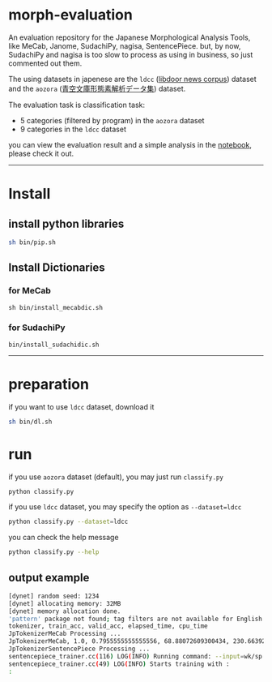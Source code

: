 # morph-evaluation
An evaluation repository for the Japanese Morphological Analysis Tools,
like MeCab, Janome, SudachiPy, nagisa, SentencePiece.
but, by now, SudachiPy and nagisa is too slow to process as using in business,
so just commented out them.

The using datasets in japenese are the `ldcc`
([libdoor news corpus](https://www.rondhuit.com/download.html)) dataset
and the `aozora` ([青空文庫形態素解析データ集](http://aozora-word.hahasoha.net/download.html)) dataset.

The evaluation task is classification task:
- 5 categories (filtered by program) in the `aozora` dataset
- 9 categories in the `ldcc` dataset

you can view the evaluation result and a simple analysis in the [notebook](notebook/report-evaluation.ipynb), please check it out.


---

# Install

## install python libraries

```bash
sh bin/pip.sh
```

## Install Dictionaries

### for MeCab

```
sh bin/install_mecabdic.sh
```

### for SudachiPy

```
bin/install_sudachidic.sh
```

---

# preparation
if you want to use `ldcc` dataset, download it

```bash
sh bin/dl.sh
```

# run

if you use `aozora` dataset (default), you may just run `classify.py`

```bash
python classify.py
```

if you use `ldcc` dataset, you may specify the option as `--dataset=ldcc`

```bash
python classify.py --dataset=ldcc
```

you can check the help message

```bash
python classify.py --help
```

## output example

```bash
[dynet] random seed: 1234
[dynet] allocating memory: 32MB
[dynet] memory allocation done.
'pattern' package not found; tag filters are not available for English
tokenizer, train_acc, valid_acc, elapsed_time, cpu_time
JpTokenizerMeCab Processing ...
JpTokenizerMeCab, 1.0, 0.7955555555555556, 68.88072609300434, 230.663923129
JpTokenizerSentencePiece Processing ...
sentencepiece_trainer.cc(116) LOG(INFO) Running command: --input=wk/sp.txt                     --model_prefix=wk/sp                     --vocab_size=5000
sentencepiece_trainer.cc(49) LOG(INFO) Starts training with :
:
```
